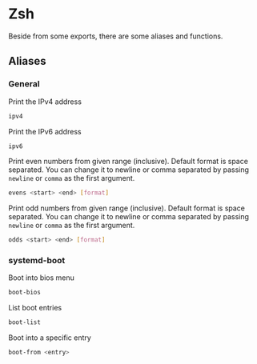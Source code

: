 # Zsh

Beside from some exports, there are some aliases and functions.

## Aliases

### General

Print the IPv4 address

```sh
ipv4 
```

Print the IPv6 address

```sh
ipv6
```

Print even numbers from given range (inclusive). Default format is space separated. You can change it to newline or comma separated by passing `newline` or `comma` as the first argument.

```sh
evens <start> <end> [format]
```

Print odd numbers from given range (inclusive). Default format is space separated. You can change it to newline or comma separated by passing `newline` or `comma` as the first argument.

```sh
odds <start> <end> [format]
```

### systemd-boot

Boot into bios menu

```sh
boot-bios
```

List boot entries

```sh
boot-list
```

Boot into a specific entry

```sh
boot-from <entry>
```
